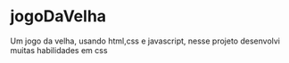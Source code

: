 # jogoDaVelha
Um jogo da velha, usando html,css e javascript, nesse projeto desenvolvi muitas habilidades em css
